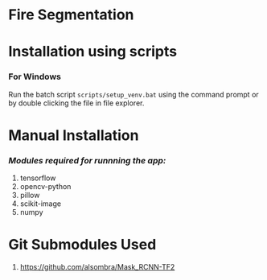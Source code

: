 # Fire Segmentation

# Installation using scripts
### <b>For Windows</b>
Run the batch script `scripts/setup_venv.bat` using the command prompt or by double clicking the file in file explorer.

# Manual Installation
### <i>Modules required for runnning the app:</i>
1. tensorflow
2. opencv-python
3. pillow
4. scikit-image
5. numpy

# Git Submodules Used
1. https://github.com/alsombra/Mask_RCNN-TF2